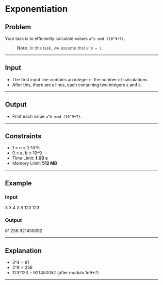 # Exponentiation

## Problem
Your task is to efficiently calculate values `a^b mod (10^9+7)`.

> **Note:** In this task, we assume that `0^0 = 1`.

---

## Input
- The first input line contains an integer `n`: the number of calculations.  
- After this, there are `n` lines, each containing two integers `a` and `b`.

---

## Output
- Print each value `a^b mod (10^9+7)`.

---

## Constraints
- 1 ≤ n ≤ 2·10^5  
- 0 ≤ a, b ≤ 10^9  
- Time Limit: **1.00 s**  
- Memory Limit: **512 MB**

---

## Example

### Input

3
3 4
2 8
123 123


### Output

81
256
921450052


---

## Explanation
- 3^4 = 81  
- 2^8 = 256  
- 123^123 = 921450052 (after modulo 1e9+7)  

---
